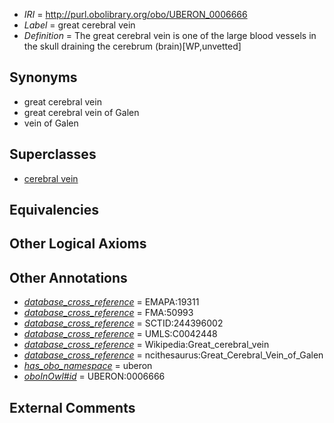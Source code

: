  * *IRI* = http://purl.obolibrary.org/obo/UBERON_0006666
 * *Label* = great cerebral vein
 * *Definition* = The great cerebral vein is one of the large blood vessels in the skull draining the cerebrum (brain)[WP,unvetted]

## Synonyms

 * great cerebral vein
 * great cerebral vein of Galen
 * vein of Galen

## Superclasses

 * [cerebral vein](../../UBERON/63/UBERON_0001663.md)

## Equivalencies


## Other Logical Axioms


## Other Annotations

 * *[database_cross_reference](../../ef/oboInOwl#hasDbXref.md)* = EMAPA:19311
 * *[database_cross_reference](../../ef/oboInOwl#hasDbXref.md)* = FMA:50993
 * *[database_cross_reference](../../ef/oboInOwl#hasDbXref.md)* = SCTID:244396002
 * *[database_cross_reference](../../ef/oboInOwl#hasDbXref.md)* = UMLS:C0042448
 * *[database_cross_reference](../../ef/oboInOwl#hasDbXref.md)* = Wikipedia:Great_cerebral_vein
 * *[database_cross_reference](../../ef/oboInOwl#hasDbXref.md)* = ncithesaurus:Great_Cerebral_Vein_of_Galen
 * *[has_obo_namespace](../../ce/oboInOwl#hasOBONamespace.md)* = uberon
 * *[oboInOwl#id](../../id/oboInOwl#id.md)* = UBERON:0006666

## External Comments

